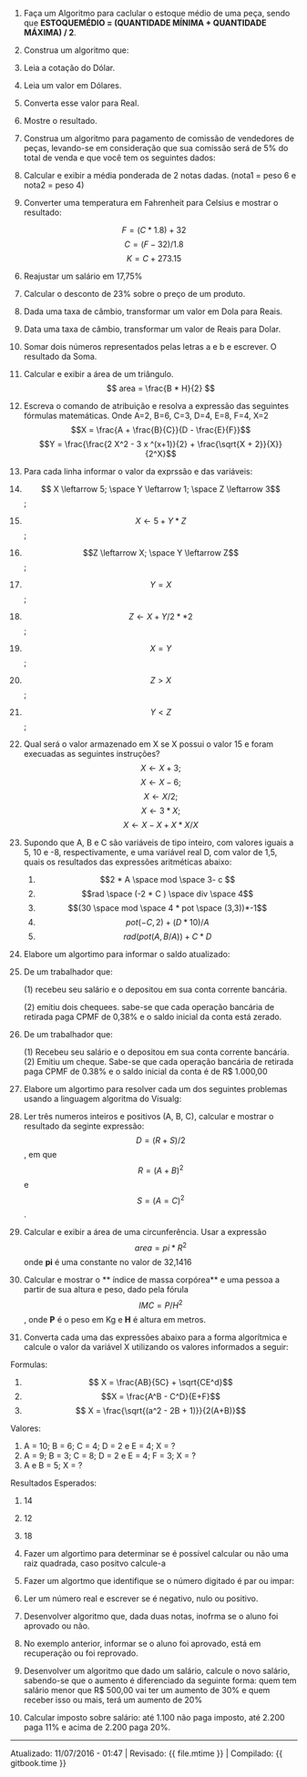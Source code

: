 1. Faça um Algoritmo para caclular o estoque médio de uma peça, sendo que **ESTOQUEMÉDIO = (QUANTIDADE MÍNIMA + QUANTIDADE MÁXIMA) / 2**.

2. Construa um algoritmo que:
  1. Leia a cotação do Dólar.
  2. Leia um valor em Dólares.
  3. Converta esse valor para Real.
  4. Mostre o resultado.

3. Construa um algoritmo para pagamento de comissão de vendedores de peças, levando-se em consideração que sua comissão será de 5% do total de venda e que você tem os seguintes dados:

4. Calcular e exibir a média ponderada de 2 notas dadas. (nota1 = peso 6 e nota2 = peso 4)

5. Converter uma temperatura em Fahrenheit para Celsius e mostrar o resultado:

$$
 F=(C * 1.8) + 32
$$  $$
 C = (F -32 ) / 1.8 
$$ $$
 K = C + 273.15
$$ 

6. Reajustar um sal&aacute;rio em 17,75%

7. Calcular o desconto de 23% sobre o preço de um produto.

8. Dada uma taxa de câmbio, transformar um valor em Dola para Reais.

9. Data uma taxa de câmbio, transformar um valor de Reais para Dolar.

10. Somar dois números representados pelas letras a e b e escrever. O resultado da Soma.

11. Calcular e exibir a área de um triângulo.
$$
area = \frac{B * H}{2}
$$

12.  Escreva o comando de atribuição e resolva a expressão das seguintes fórmulas matemáticas. Onde A=2, B=6, C=3, D=4, E=8, F=4, X=2
 $$X = \frac{A + \frac{B}{C}}{D - \frac{E}{F}}$$   $$Y = \frac{\frac{2 X^2 - 3 x ^(x+1)}{2} + \frac{\sqrt{X + 2}}{X}}{2^X}$$ 

13. Para cada linha informar o valor da exprssão e das variáveis:
  1. $$ X \leftarrow 5; \space  Y \leftarrow 1; \space Z \leftarrow 3$$;
  2. $$X \leftarrow 5 + Y * Z$$;
  3. $$Z \leftarrow X; \space Y \leftarrow Z$$;
  4. $$Y = X$$;
  5. $$Z \leftarrow  X + Y / 2 ** 2$$;
  6. $$X = Y$$;
  7. $$ Z > X $$;
  8. $$Y < Z$$;

14. Qual será o valor armazenado em X se X possui o valor 15 e foram execuadas as seguintes instruções?
$$
X \leftarrow X +3;  
$$$$
X \leftarrow X - 6;
$$$$
X \leftarrow X / 2; 
$$$$
X \leftarrow 3 * X;
$$$$
X \leftarrow X -X+X*X/X
$$

15. Supondo que A, B e C são variáveis de tipo inteiro, com valores iguais a 5, 10 e -8, respectivamente, e uma variável real D, com valor de 1,5, quais os resultados das expressões aritméticas abaixo:
     1. $$2 * A \space mod \space 3- c $$
     2. $$rad \space (-2 * C ) \space div \space 4$$
     3. $$(30 \space mod \space 4 * pot \space (3,3))*-1$$
     4. $$pot (-C, 2) + (D * 10) / A$$
     5. $$rad(pot(A,B/A))+C*D$$
   
16. Elabore um algortimo para informar o saldo atualizado:
  1. De um trabalhador que: 

      (1) recebeu seu salário e o depositou em sua conta corrente bancária.
  
      (2) emitiu dois chequees. sabe-se que cada operação bancária de retirada paga CPMF de 0,38% e o saldo inicial da conta está zerado.

  2. De um trabalhador que:

     (1) Recebeu seu salário e o depositou em sua conta corrente bancária.
     (2) Emitiu um cheque. Sabe-se que cada operação bancária de retirada paga CPMF de 0.38% e o saldo inicial da conta é de R$ 1.000,00
     
17. Elabore um algortimo para resolver cada um dos seguintes problemas usando a linguagem algoritma do Visualg:
   1. Ler três numeros inteiros e positivos (A, B, C), calcular e mostrar o resultado da seginte expressão: $$ D = (R + S) / 2$$, em que $$ R = (A + B)^2$$ e $$S=(A=C)^2$$.
   2. Calcular e exibir a área de uma circunferência. Usar a expressão $$ area = pi * R^2$$ onde **pi** é uma constante no valor de 32,1416
   3. Calcular e mostrar o ** índice de massa corpórea** e uma pessoa a partir de sua altura e peso, dado pela fórula $$ IMC = P / H^2$$ , onde **P** é o peso  em Kg e **H** é altura em metros.

18. Converta cada uma das expressões abaixo para a forma algorítmica e calcule o valor da variável X utilizando os valores informados a seguir:

  Formulas:
  1. $$ X = \frac{AB}{5C} + \sqrt{CE^d}$$
  2. $$X = \frac{A^B - C^D}{E+F}$$
  3. $$ X = \frac{\sqrt{(a^2 - 2B + 1)}}{2(A+B)}$$

   Valores:
   1.  A = 10; B = 6; C = 4; D = 2 e E = 4; X = ?
   2.  A = 9; B = 3; C = 8; D = 2 e E = 4; F = 3; X = ?
   3.  A e B = 5; X = ?

   Resultados Esperados:
   1. 14
   2. 12
   3. 18

19. Fazer um algortimo para determinar se é possível calcular ou não uma raiz quadrada, caso positvo calcule-a

20. Fazer um algortmo que identifique se o número digitado é par ou impar:

21. Ler um número real e escrever se é negativo, nulo ou positivo.

22. Desenvolver algoritmo que, dada duas notas, inofrma se o aluno foi aprovado ou não.

23. No exemplo anterior, informar se o aluno foi aprovado, está em recuperação ou foi reprovado.

24. Desenvolver um algoritmo que dado um salário, calcule o novo salário, sabendo-se que o aumento é diferenciado da seguinte forma: quem tem salário menor que R$ 500,00 vai ter um aumento de 30% e quem receber isso ou mais, terá um aumento de 20%

25. Calcular imposto sobre salário: até 1.100 não paga imposto, até 2.200 paga 11% e acima de 2.200 paga 20%.



---
Atualizado: 11/07/2016 - 01:47 | Revisado: {{ file.mtime }} | Compilado: {{ gitbook.time }}

